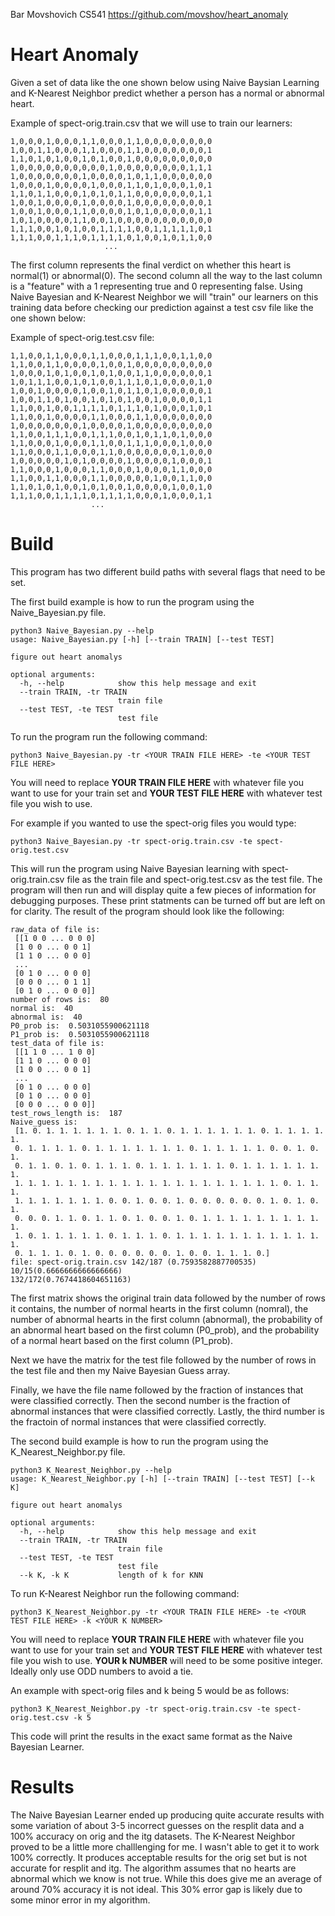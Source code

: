 Bar Movshovich
CS541
https://github.com/movshov/heart_anomaly
# Heart Anomaly
Given a set of data like the one shown below using Naive Baysian Learning and K-Nearest Neighbor predict whether a person has a normal or abnormal heart.  

Example of spect-orig.train.csv that we will use to train our learners: 
```
1,0,0,0,1,0,0,0,1,1,0,0,0,1,1,0,0,0,0,0,0,0,0
1,0,0,1,1,0,0,0,1,1,0,0,0,1,1,0,0,0,0,0,0,0,1
1,1,0,1,0,1,0,0,1,0,1,0,0,1,0,0,0,0,0,0,0,0,0
1,0,0,0,0,0,0,0,0,0,0,1,0,0,0,0,0,0,0,0,1,1,1
1,0,0,0,0,0,0,0,1,0,0,0,0,1,0,1,1,0,0,0,0,0,0
1,0,0,0,1,0,0,0,0,1,0,0,0,1,1,0,1,0,0,0,1,0,1
1,1,0,1,1,0,0,0,1,0,1,0,1,1,0,0,0,0,0,0,0,1,1
1,0,0,1,0,0,0,0,1,0,0,0,0,1,0,0,0,0,0,0,0,0,1
1,0,0,1,0,0,0,1,1,0,0,0,0,1,0,1,0,0,0,0,0,1,1
1,0,1,0,0,0,0,1,1,0,0,1,0,0,0,0,0,0,0,0,0,0,0
1,1,1,0,0,1,0,1,0,0,1,1,1,1,0,0,1,1,1,1,1,0,1
1,1,1,0,0,1,1,1,0,1,1,1,1,0,1,0,0,1,0,1,1,0,0
                     ...
```
The first column represents the final verdict on whether this heart is normal(1) or abnormal(0). The second column all the way to the last column is a "feature" with a 1 representing true and 0 representing false. Using Naive Bayesian and K-Nearest Neighbor we will "train" our learners on this training data before checking our prediction against a test csv file like the one shown below: 

Example of spect-orig.test.csv file: 
```
1,1,0,0,1,1,0,0,0,1,1,0,0,0,1,1,1,0,0,1,1,0,0
1,1,0,0,1,1,0,0,0,0,1,0,0,1,0,0,0,0,0,0,0,0,0
1,0,0,0,1,0,1,0,0,1,0,1,0,0,1,1,0,0,0,0,0,0,1
1,0,1,1,1,0,0,1,0,1,0,0,1,1,1,0,1,0,0,0,0,1,0
1,0,0,1,0,0,0,0,1,0,0,1,0,1,1,0,1,0,0,0,0,0,1
1,0,0,1,1,0,1,0,0,1,0,1,0,1,0,0,1,0,0,0,0,1,1
1,1,0,0,1,0,0,1,1,1,1,0,1,1,1,0,1,0,0,0,1,0,1
1,1,0,0,1,0,0,0,0,1,1,0,0,0,1,1,0,0,0,0,0,0,0
1,0,0,0,0,0,0,0,1,0,0,0,0,1,0,0,0,0,0,0,0,0,0
1,1,0,0,1,1,1,0,0,1,1,1,0,0,1,0,1,1,0,1,0,0,0
1,1,0,0,0,1,0,0,0,1,1,0,0,1,1,1,0,0,0,1,0,0,0
1,1,0,0,0,1,1,0,0,0,1,1,0,0,0,0,0,0,0,1,0,0,0
1,0,0,0,0,0,1,0,1,0,0,0,0,1,0,0,0,0,1,0,0,0,1
1,1,0,0,0,1,0,0,0,1,1,0,0,0,1,0,0,0,1,1,0,0,0
1,1,0,0,1,1,0,0,0,1,1,0,0,0,0,0,1,0,0,1,1,0,0
1,1,0,1,0,1,0,0,1,0,1,0,0,1,0,0,0,0,1,0,0,1,0
1,1,1,0,0,1,1,1,1,0,1,1,1,1,0,0,0,1,0,0,0,1,1
                  ...
```

# Build
This program has two different build paths with several flags that need to be set.  

The first build example is how to run the program using the Naive_Bayesian.py file.
```
python3 Naive_Bayesian.py --help
usage: Naive_Bayesian.py [-h] [--train TRAIN] [--test TEST]

figure out heart anomalys

optional arguments:
  -h, --help            show this help message and exit
  --train TRAIN, -tr TRAIN
                        train file
  --test TEST, -te TEST
                        test file
```

To run the program run the following command: 
```
python3 Naive_Bayesian.py -tr <YOUR TRAIN FILE HERE> -te <YOUR TEST FILE HERE>
```
You will need to replace **YOUR TRAIN FILE HERE** with whatever file you want to use for your train set and **YOUR TEST FILE HERE** with whatever test file you wish to use.

For example if you wanted to use the spect-orig files you would type: 
```
python3 Naive_Bayesian.py -tr spect-orig.train.csv -te spect-orig.test.csv
```
This will run the program using Naive Bayesian learning with spect-orig.train.csv file as the train file and spect-orig.test.csv as the test file. The program will then run and will display quite a few pieces of information for debugging purposes. These print statments can be turned off but are left on for clarity. The result of the program should look like the following: 
```
raw_data of file is: 
 [[1 0 0 ... 0 0 0]
 [1 0 0 ... 0 0 1]
 [1 1 0 ... 0 0 0]
 ...
 [0 1 0 ... 0 0 0]
 [0 0 0 ... 0 1 1]
 [0 1 0 ... 0 0 0]]
number of rows is:  80
normal is:  40
abnormal is:  40
P0_prob is:  0.5031055900621118
P1_prob is:  0.5031055900621118
test_data of file is: 
 [[1 1 0 ... 1 0 0]
 [1 1 0 ... 0 0 0]
 [1 0 0 ... 0 0 1]
 ...
 [0 1 0 ... 0 0 0]
 [0 1 0 ... 0 0 0]
 [0 0 0 ... 0 0 0]]
test_rows_length is:  187
Naive_guess is: 
 [1. 0. 1. 1. 1. 1. 1. 1. 0. 1. 1. 0. 1. 1. 1. 1. 1. 1. 0. 1. 1. 1. 1. 1.
 0. 1. 1. 1. 1. 0. 1. 1. 1. 1. 1. 1. 1. 0. 1. 1. 1. 1. 1. 0. 0. 1. 0. 1.
 0. 1. 1. 0. 1. 0. 1. 1. 1. 0. 1. 1. 1. 1. 1. 1. 0. 1. 1. 1. 1. 1. 1. 1.
 1. 1. 1. 1. 1. 1. 1. 1. 1. 1. 1. 1. 1. 1. 1. 1. 1. 1. 1. 1. 0. 1. 1. 1.
 1. 1. 1. 1. 1. 1. 1. 0. 0. 1. 0. 0. 1. 0. 0. 0. 0. 0. 0. 1. 0. 1. 0. 1.
 0. 0. 0. 1. 1. 0. 1. 1. 0. 1. 0. 0. 1. 0. 1. 1. 1. 1. 1. 1. 1. 1. 1. 1.
 1. 0. 1. 1. 1. 1. 1. 0. 1. 1. 1. 0. 1. 1. 1. 1. 1. 1. 1. 1. 1. 1. 1. 1.
 0. 1. 1. 1. 0. 1. 0. 0. 0. 0. 0. 0. 1. 0. 0. 1. 1. 1. 0.]
file: spect-orig.train.csv 142/187 (0.7593582887700535)
10/15(0.6666666666666666)
132/172(0.7674418604651163)
```

The first matrix shows the original train data followed by the number of rows it contains, the number of normal hearts in the first column (nomral), the number of abnormal hearts in the first column (abnormal), the probability of an abnormal heart based on the first column (P0_prob), and the probability of a normal heart based on the first column (P1_prob). 

Next we have the matrix for the test file followed by the number of rows in the test file and then my Naive Bayesian Guess array. 

Finally, we have the file name followed by the fraction of instances that were classified correctly. Then the second number is the fraction of abnormal instances that were classified correctly. Lastly, the third number is the fractoin of normal instances that were classified correctly. 

The second build example is how to run the program using the K_Nearest_Neighbor.py file.
```
python3 K_Nearest_Neighbor.py --help
usage: K_Nearest_Neighbor.py [-h] [--train TRAIN] [--test TEST] [--k K]

figure out heart anomalys

optional arguments:
  -h, --help            show this help message and exit
  --train TRAIN, -tr TRAIN
                        train file
  --test TEST, -te TEST
                        test file
  --k K, -k K           length of k for KNN
 ```


To run K-Nearest Neighbor run the following command: 
```
python3 K_Nearest_Neighbor.py -tr <YOUR TRAIN FILE HERE> -te <YOUR TEST FILE HERE> -k <YOUR K NUMBER>
```
You will need to replace **YOUR TRAIN FILE HERE** with whatever file you want to use for your train set and **YOUR TEST FILE HERE** with whatever test file you wish to use. **YOUR k NUMBER** will need to be some positive integer. Ideally only use ODD numbers to avoid a tie.

An example with spect-orig files and k being 5 would be as follows: 
```
python3 K_Nearest_Neighbor.py -tr spect-orig.train.csv -te spect-orig.test.csv -k 5
```
This code will print the results in the exact same format as the Naive Bayesian Learner.

# Results
The Naive Bayesian Learner ended up producing quite accurate results with some variation of about 3-5 incorrect guesses on the resplit data and a 100% accuracy on orig and the itg datasets. The K-Nearest Neighbor proved to be a little more challlenging for me. I wasn't able to get it to work 100% correctly. It produces acceptable results for the orig set but is not accurate for resplit and itg. The algorithm assumes that no hearts are abnormal which we know is not true. While this does give me an average of around 70% accuracy it is not ideal. This 30% error gap is likely due to some minor error in my algorithm. 

